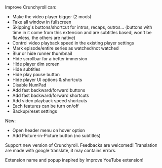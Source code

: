 Improve Crunchyroll can:
 - Make the video player bigger (2 mods)
 - Take all window in fullscreen
 - Skipping's buttons/shortcut for intros, recaps, outros... (buttons with time in it come from this extension and are subtitles based, won't be flawless, the others are native)
 - Control video playback speed in the existing player settings
 - Mark episode/entire series as watched/not watched
 - Blur or hide runner thumbnail
 - Hide scrollbar for a better immersion
 - Hide player dim screen
 - Hide subtitles
 - Hide play pause button
 - Hide player UI options & shortcuts
 - Disable NumPad
 - Add fast backward/forward buttons
 - Add fast backward/forward shortcuts
 - Add video playback speed shortcuts
 - Each features can be turn on/off
 - Backup/reset settings

New:
- Open header menu on hover option
- Add Picture-in-Picture button (no subtitles)

Support new version of Crunchyroll.
Feedbacks are welcomed!
Translation are made with google translate, it may contains errors.

Extension name and popup inspired by Improve YouTube extension!
